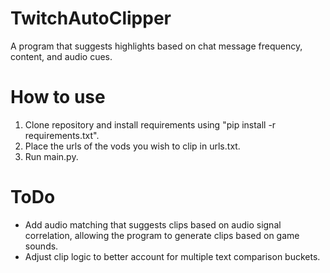 # TwitchAutoClipper
A program that suggests highlights based on chat message frequency, content, and audio cues. 

# How to use
1. Clone repository and install requirements using "pip install -r requirements.txt".
2. Place the urls of the vods you wish to clip in urls.txt. 
3. Run main.py.

# ToDo
- Add audio matching that suggests clips based on audio signal correlation, allowing the program to generate clips based on game sounds.
- Adjust clip logic to better account for multiple text comparison buckets.
